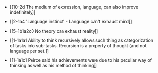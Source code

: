 - [[10-2d The medium of expression, language, can also improve indefinitely]]
- [[2-1a4 'Language instinct' - Language can't exhaust mind]]
- [[5-1b1a2c0 No theory can exhaust reality]]

- [[1-1a1a1 Ability to think recursively allows such thing as categorization of tasks into sub-tasks. Recursion is a property of thought (and not language per se).]]

- [[1-1a1c1 Peirce said his achievements were due to his peculiar way of thinking as well as his method of thinking]]
